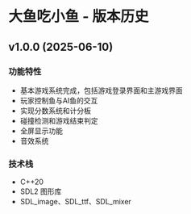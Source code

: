 # 大鱼吃小鱼 - 版本历史

## v1.0.0 (2025-06-10)

### 功能特性
- 基本游戏系统完成，包括游戏登录界面和主游戏界面
- 玩家控制鱼与AI鱼的交互
- 实现分数系统和计分板
- 碰撞检测和游戏结束判定
- 全屏显示功能
- 音效系统

### 技术栈
- C++20
- SDL2 图形库
- SDL_image、SDL_ttf、SDL_mixer
